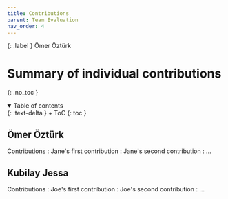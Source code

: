 ```yaml
---
title: Contributions
parent: Team Evaluation
nav_order: 4
---
```


{: .label }
Ömer Öztürk

# Summary of individual contributions
{: .no_toc }

<details open markdown="block">
{: .text-delta }
<summary>Table of contents</summary>
+ ToC
{: toc }
</details>

## Ömer Öztürk

Contributions
: Jane's first contribution
: Jane's second contribution
: ...

## Kubilay Jessa

Contributions
: Joe's first contribution
: Joe's second contribution
: ...
